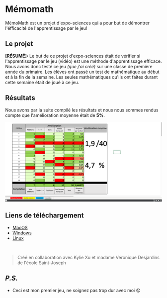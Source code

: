 # Mémomath

MémoMath est un projet d'expo-sciences qui a pour but de démontrer l'éfficacité de l'apprentissage par le jeu!

## Le projet

**[RÉSUMÉ]:** Le but de ce projet d'expo-sciences était de vérifier si l'apprentissage par le jeu (vidéo) est une méthode d'apprentissage efficace. Nous avons donc testé ce jeu _(que j'ai créé)_ sur une classe de première année du primaire. Les élèves ont passé un test de mathématique au début et à la fin de la semaine. Les seules mathématiques qu'ils ont faites durant cette semaine était de joué à ce jeu.

## Résultats

Nous avons par la suite compilé les résultats et nous nous sommes rendus compte que l'amélioration moyenne était de **5%**.

[![Le tableur contenant les résultats](https://raw.githubusercontent.com/Samuel-Martineau/memomath/master/excel_spreadsheet_preview.png "Le tableur contenant les résultats")](https://github.com/Samuel-Martineau/memomath/blob/master/Compilation%20des%20r%C3%A9sultats.xlsx?raw=true)

## Liens de téléchargement

- [MacOS](https://developer.cloud.unity3d.com/share/share.html?shareId=Wy-INhssJI)
- [Windows](https://developer.cloud.unity3d.com/share/share.html?shareId=WJF4v1hskL)
- [Linux](https://developer.cloud.unity3d.com/share/share.html?shareId=by3bWCjskL)

<br>

> Créé en collaboration avec Kylie Xu et madame Véronique Desjardins de l'école Saint-Joseph


## _P.S._

- Ceci est mon premier jeu, ne soignez pas trop dur avec moi 😟
